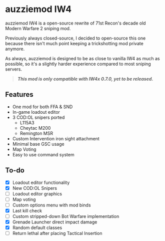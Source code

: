 auzziemod IW4
==========

auzziemod IW4 is a open-source rewrite of 71st Recon's decade old Modern Warfare 2 sniping mod.

Previously always closed-source, I decided to open-source this one because there isn't much point keeping a trickshotting mod private anymore.

As always, auzziemod is designed to be as close to vanilla IW4 as much as possible, so it's a slightly harder experience compared to most sniping servers.

> ***This mod is only compatible with IW4x 0.7.0, yet to be released.***

## Features
+ One mod for both FFA & SND
+ In-game loadout editor
+ 3 COD:OL snipers ported
  + L115A3
  + Cheytac M200
  + Remington MSR
+ Custom Intervention iron sight attachment
+ Minimal base GSC usage
+ Map Voting
+ Easy to use command system

## To-do
- [x] Loadout editor functionality
- [x] New COD:OL Snipers
- [ ] Loadout editor graphics
- [ ] Map voting
- [ ] Custom options menu with mod binds
- [x] Last kill check
- [ ] Custom stripped-down Bot Warfare implementation
- [x] Grenade Launcher direct impact damage
- [x] Random default classes
- [ ] Return lethal after placing Tactical Insertion
